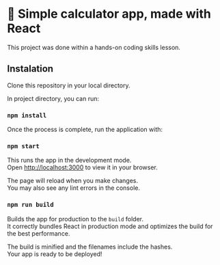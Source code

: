 
# 🧮 Simple calculator app, made with React

This project was done within a hands-on coding skills lesson.

## Instalation

Clone this repository in your local directory.

In project directory, you can run:

### `npm install`

Once the process is complete, run the application with:

### `npm start`

This runs the app in the development mode.\
Open [http://localhost:3000](http://localhost:3000) to view it in your browser.

The page will reload when you make changes.\
You may also see any lint errors in the console.

### `npm run build`

Builds the app for production to the `build` folder.\
It correctly bundles React in production mode and optimizes the build for the best performance.

The build is minified and the filenames include the hashes.\
Your app is ready to be deployed!

